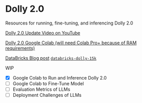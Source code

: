 # Dolly 2.0 
Resources for running, fine-tuning, and inferencing Dolly 2.0

[Dolly 2.0 Update Video on YouTube](https://www.youtube.com/watch?v=5sNJpRgZh-s&ab_channel=GenerativeAIEntrepreneurs)
 
[Dolly 2.0 Google Colab (will need Colab Pro+ because of RAM requirements)](https://colab.research.google.com/drive/1A8Prplbjr16hy9eGfWd3-r34FOuccB2c?usp=sharing)

[DataBricks Blog post](https://www.databricks.com/blog/2023/04/12/dolly-first-open-commercially-viable-instruction-tuned-llm)
[`databricks-dolly-15k`](https://github.com/databrickslabs/dolly/tree/master/data)

WIP
- [x] Google Colab to Run and Inference Dolly 2.0
- [ ] Google Colab to Fine-Tune Model
- [ ] Evaluation Metrics of LLMs
- [ ] Deployment Challenges of LLMs
